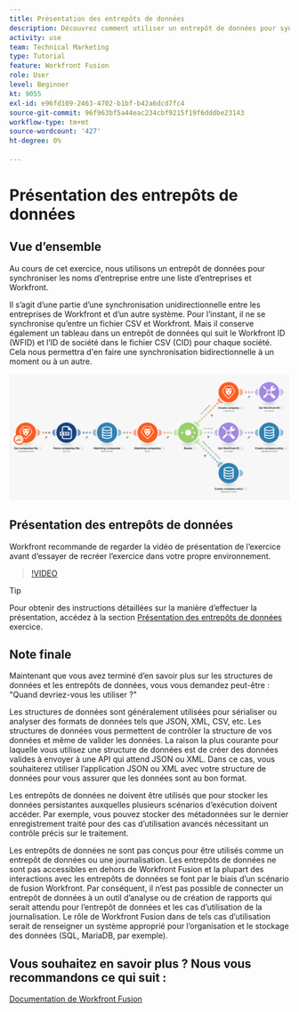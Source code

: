 ```yaml
---
title: Présentation des entrepôts de données
description: Découvrez comment utiliser un entrepôt de données pour synchroniser les noms d’entreprise entre une liste d’entreprises et Workfront à l’aide de [!DNL Adobe Workfront Fusion].
activity: use
team: Technical Marketing
type: Tutorial
feature: Workfront Fusion
role: User
level: Beginner
kt: 9055
exl-id: e96fd109-2463-4702-b1bf-b42a6dcd7fc4
source-git-commit: 96f963bf5a44eac234cbf9215f19f6dddbe23143
workflow-type: tm+mt
source-wordcount: '427'
ht-degree: 0%

---
```


# Présentation des entrepôts de données

## Vue d’ensemble

Au cours de cet exercice, nous utilisons un entrepôt de données pour synchroniser les noms d’entreprise entre une liste d’entreprises et Workfront.

Il s’agit d’une partie d’une synchronisation unidirectionnelle entre les entreprises de Workfront et d’un autre système. Pour l’instant, il ne se synchronise qu’entre un fichier CSV et Workfront. Mais il conserve également un tableau dans un entrepôt de données qui suit le Workfront ID (WFID) et l’ID de société dans le fichier CSV (CID) pour chaque société. Cela nous permettra d&#39;en faire une synchronisation bidirectionnelle à un moment ou à un autre.

![Une image d&#39;un scénario de fusion](assets/data-structures-and-data-stores-2.png)

## Présentation des entrepôts de données

Workfront recommande de regarder la vidéo de présentation de l’exercice avant d’essayer de recréer l’exercice dans votre propre environnement.

>[!VIDEO](https://video.tv.adobe.com/v/335296/?quality=12)

>[!TIP]
>
>Pour obtenir des instructions détaillées sur la manière d’effectuer la présentation, accédez à la section [Présentation des entrepôts de données](https://experienceleague.adobe.com/docs/workfront-learn/tutorials-workfront/fusion/exercises/data-stores.html?lang=en) exercice.


## Note finale

Maintenant que vous avez terminé d’en savoir plus sur les structures de données et les entrepôts de données, vous vous demandez peut-être : &quot;Quand devriez-vous les utiliser ?&quot;

Les structures de données sont généralement utilisées pour sérialiser ou analyser des formats de données tels que JSON, XML, CSV, etc. Les structures de données vous permettent de contrôler la structure de vos données et même de valider les données. La raison la plus courante pour laquelle vous utilisez une structure de données est de créer des données valides à envoyer à une API qui attend JSON ou XML. Dans ce cas, vous souhaiterez utiliser l’application JSON ou XML avec votre structure de données pour vous assurer que les données sont au bon format.

Les entrepôts de données ne doivent être utilisés que pour stocker les données persistantes auxquelles plusieurs scénarios d’exécution doivent accéder. Par exemple, vous pouvez stocker des métadonnées sur le dernier enregistrement traité pour des cas d’utilisation avancés nécessitant un contrôle précis sur le traitement.

Les entrepôts de données ne sont pas conçus pour être utilisés comme un entrepôt de données ou une journalisation. Les entrepôts de données ne sont pas accessibles en dehors de Workfront Fusion et la plupart des interactions avec les entrepôts de données se font par le biais d’un scénario de fusion Workfront. Par conséquent, il n’est pas possible de connecter un entrepôt de données à un outil d’analyse ou de création de rapports qui serait attendu pour l’entrepôt de données et les cas d’utilisation de la journalisation. Le rôle de Workfront Fusion dans de tels cas d’utilisation serait de renseigner un système approprié pour l’organisation et le stockage des données (SQL, MariaDB, par exemple).

## Vous souhaitez en savoir plus ? Nous vous recommandons ce qui suit :

[Documentation de Workfront Fusion](https://experienceleague.adobe.com/docs/workfront/using/adobe-workfront-fusion/workfront-fusion-2.html?lang=en)
